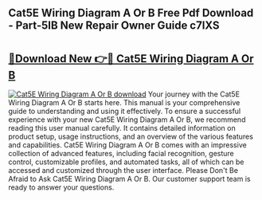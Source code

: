 ## Cat5E Wiring Diagram A Or B Free Pdf Download - Part-5IB New Repair Owner Guide c7lXS

# <h2><a href="http://dftka88.blite.top/?on=Cat5E+Wiring+Diagram+A+Or+B">🔗Download New 👉🔴 Cat5E Wiring Diagram A Or B</a></h2>

[![Cat5E Wiring Diagram A Or B download](https://i.imgur.com/lujVjoI.png)](http://dftka88.blite.top/?on=Cat5E+Wiring+Diagram+A+Or+B)
Your journey with the Cat5E Wiring Diagram A Or B starts here. This manual is your comprehensive guide to understanding and using it effectively. To ensure a successful experience with your new Cat5E Wiring Diagram A Or B, we recommend reading this user manual carefully. It contains detailed information on product setup, usage instructions, and an overview of the various features and capabilities. Cat5E Wiring Diagram A Or B comes with an impressive collection of advanced features, including facial recognition, gesture control, customizable profiles, and automated tasks, all of which can be accessed and customized through the user interface. Please Don't Be Afraid to Ask Cat5E Wiring Diagram A Or B. Our customer support team is ready to answer your questions.
